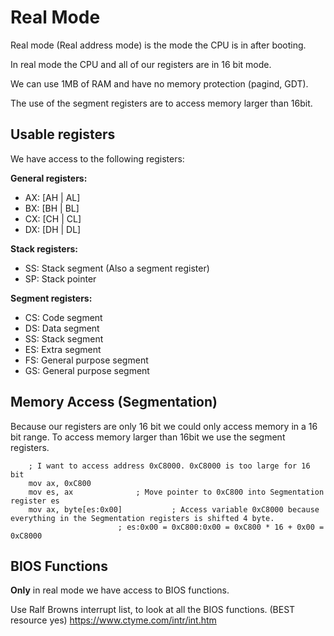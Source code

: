 # Real Mode
Real mode (Real address mode) is the mode the CPU is in after booting.

In real mode the CPU and all of our registers are in 16 bit mode. 

We can use 1MB of RAM and have no memory protection (pagind, GDT).

The use of the segment registers are to access memory larger than 16bit.

## Usable registers
We have access to the following registers:

**General registers:**
- AX: [AH | AL]
- BX: [BH | BL]
- CX: [CH | CL]
- DX: [DH | DL]

**Stack registers:**
- SS: Stack segment (Also a segment register)
- SP: Stack pointer

**Segment registers:**
- CS: Code segment
- DS: Data segment
- SS: Stack segment
- ES: Extra segment
- FS: General purpose segment
- GS: General purpose segment

## Memory Access (Segmentation)
Because our registers are only 16 bit we could only access memory in a 16 bit range.
To access memory larger than 16bit we use the segment registers.
```assembly
	; I want to access address 0xC8000. 0xC8000 is too large for 16 bit
	mov ax, 0xC800
	mov es, ax				; Move pointer to 0xC800 into Segmentation register es
	mov ax, byte[es:0x00]			; Access variable 0xC8000 because everything in the Segmentation registers is shifted 4 byte.
						; es:0x00 = 0xC800:0x00 = 0xC800 * 16 + 0x00 = 0xC8000
```

## BIOS Functions
**Only** in real mode we have access to BIOS functions.

Use Ralf Browns interrupt list, to look at all the BIOS functions. (BEST resource yes)
https://www.ctyme.com/intr/int.htm